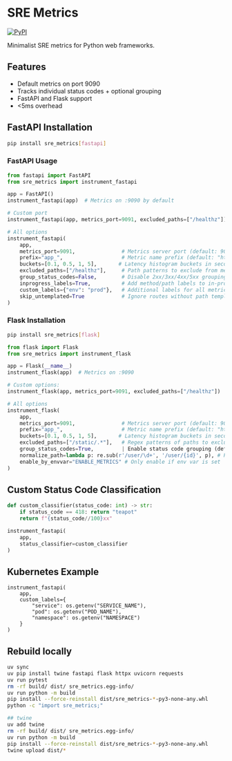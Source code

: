 # SRE Metrics

[![PyPI](https://img.shields.io/pypi/v/sre-metrics)](https://pypi.org/project/sre-metrics/)

Minimalist SRE metrics for Python web frameworks.

## Features

- Default metrics on port 9090
- Tracks individual status codes + optional grouping
- FastAPI and Flask support
- <5ms overhead

## FastAPI Installation

```bash
pip install sre_metrics[fastapi]

```

### FastAPI Usage

```python
from fastapi import FastAPI
from sre_metrics import instrument_fastapi

app = FastAPI()
instrument_fastapi(app)  # Metrics on :9090 by default

# Custom port
instrument_fastapi(app, metrics_port=9091, excluded_paths=["/healthz"])

# All options
instrument_fastapi(
    app,
    metrics_port=9091,               # Metrics server port (default: 9090)
    prefix="app_",                   # Metric name prefix (default: "http_")
    buckets=[0.1, 0.5, 1, 5],       # Latency histogram buckets in seconds
    excluded_paths=["/healthz"],     # Path patterns to exclude from metrics
    group_status_codes=False,        # Disable 2xx/3xx/4xx/5xx grouping
    inprogress_labels=True,          # Add method/path labels to in-progress gauge
    custom_labels={"env": "prod"},   # Additional labels for all metrics
    skip_untemplated=True            # Ignore routes without path templates
)

```


### Flask Installation

```bash
pip install sre_metrics[flask]
```

```python
from flask import Flask
from sre_metrics import instrument_flask

app = Flask(__name__)
instrument_flask(app)  # Metrics on :9090

# Custom options:
instrument_flask(app, metrics_port=9091, excluded_paths=["/healthz"])

# All options
instrument_flask(
    app,
    metrics_port=9091,               # Metrics server port (default: 9090)
    prefix="app_",                   # Metric name prefix (default: "http_")
    buckets=[0.1, 0.5, 1, 5],       # Latency histogram buckets in seconds
    excluded_paths=["/static/.*"],   # Regex patterns of paths to exclude
    group_status_codes=True,         | Enable status code grouping (default)
    normalize_path=lambda p: re.sub(r'/user/\d+', '/user/{id}', p), # Path normalization
    enable_by_envvar="ENABLE_METRICS" # Only enable if env var is set
)

```

## Custom Status Code Classification

```python
def custom_classifier(status_code: int) -> str:
    if status_code == 418: return "teapot"
    return f"{status_code//100}xx"

instrument_fastapi(
    app,
    status_classifier=custom_classifier
)

```

## Kubernetes Example

```
instrument_fastapi(
    app,
    custom_labels={
        "service": os.getenv("SERVICE_NAME"),
        "pod": os.getenv("POD_NAME"),
        "namespace": os.getenv("NAMESPACE")
    }
)

```

## Rebuild locally

```bash
uv sync
uv pip install twine fastapi flask httpx uvicorn requests
uv run pytest
rm -rf build/ dist/ sre_metrics.egg-info/
uv run python -m build
pip install --force-reinstall dist/sre_metrics-*-py3-none-any.whl
python -c "import sre_metrics;"

## twine
uv add twine
rm -rf build/ dist/ sre_metrics.egg-info/
uv run python -m build
pip install --force-reinstall dist/sre_metrics-*-py3-none-any.whl
twine upload dist/*
```
